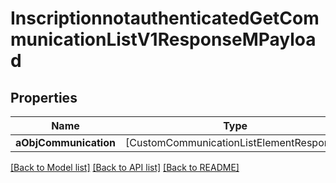 # InscriptionnotauthenticatedGetCommunicationListV1ResponseMPayload

## Properties
Name | Type | Description | Notes
------------ | ------------- | ------------- | -------------
**aObjCommunication** | [CustomCommunicationListElementResponse] |  | 

[[Back to Model list]](../README.md#documentation-for-models) [[Back to API list]](../README.md#documentation-for-api-endpoints) [[Back to README]](../README.md)


